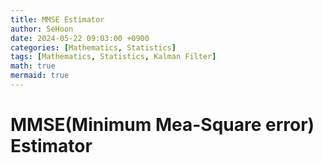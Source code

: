 ```yaml
---
title: MMSE Estimator
author: SeHoon
date: 2024-05-22 09:03:00 +0900
categories: [Mathematics, Statistics]
tags: [Mathematics, Statistics, Kalman Filter]
math: true
mermaid: true
---
```


# MMSE(Minimum Mea-Square error) Estimator



